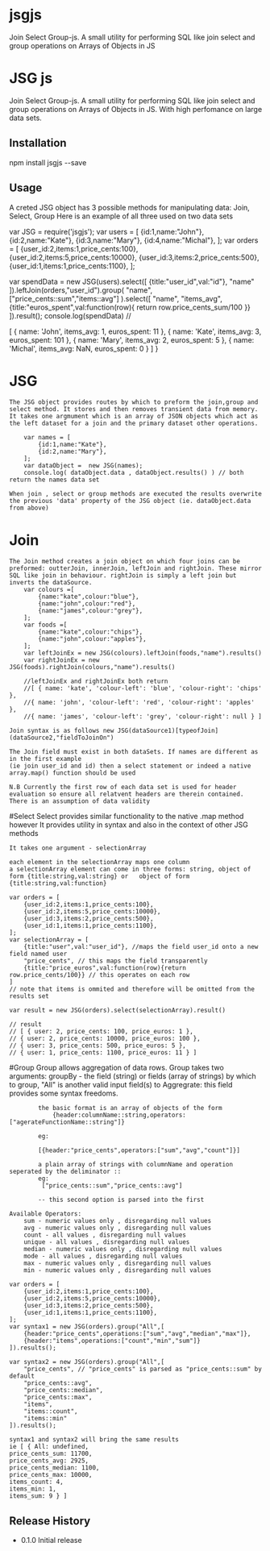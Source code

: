# jsgjs
Join Select Group-js. A small utility for performing SQL like join select and group operations on Arrays of Objects in JS



JSG js
=========

Join Select Group-js. A small utility for performing SQL like join select and group operations on Arrays of Objects in JS. With high perfomance on large data sets.

## Installation

  npm install jsgjs --save

## Usage
 A creted JSG object has 3 possible methods for manipulating data: Join, Select, Group
 Here is an example of all three used on two data sets

  var JSG = require('jsgjs');
  var users = [
  	{id:1,name:"John"},
  	{id:2,name:"Kate"},
  	{id:3,name:"Mary"},
  	{id:4,name:"Michal"},
  ];
  var orders = [
  	{user_id:2,items:1,price_cents:100},
  	{user_id:2,items:5,price_cents:10000},
  	{user_id:3,items:2,price_cents:500},
  	{user_id:1,items:1,price_cents:1100},
  ];

  var spendData = new JSG(users).select([
  	{title:"user_id",val:"id"},
  	"name"
  ]).leftJoin(orders,"user_id").group(
  	"name",
  	["price_cents::sum","items::avg"]
  ).select([
  	"name",
  	"items_avg",
  	{title:"euros_spent",val:function(row){
  		return row.price_cents_sum/100
  	}}
  ]).result(); 
  console.log(spendData) //

   [ { name: 'John', items_avg: 1, euros_spent: 11 },
     { name: 'Kate', items_avg: 3, euros_spent: 101 },
     { name: 'Mary', items_avg: 2, euros_spent: 5 },
     { name: 'Michal', items_avg: NaN, euros_spent: 0 } ] }
# JSG
	The JSG object provides routes by which to preform the join,group and select method. It stores and then removes transient data from memory. It takes one argmument which is an array of JSON objects which act as the left dataset for a join and the primary dataset other operations. 

		var names = [
			{id:1,name:"Kate"},
			{id:2,name:"Mary"},
		];
		var dataObject =  new JSG(names);
		console.log( dataObject.data , dataObject.results() ) // both return the names data set

	When join , select or group methods are executed the results overwrite the previous 'data' property of the JSG object (ie. dataObject.data from above)

# Join
	The Join method creates a join object on which four joins can be preformed: outterJoin, innerJoin, leftJoin and rightJoin. These mirror SQL like join in behaviour. rightJoin is simply a left join but inverts the dataSource. 
		var colours =[
			{name:"kate",colour:"blue"},
			{name:"john",colour:"red"},
			{name:"james",colour:"grey"},
		];
		var foods =[
			{name:"kate",colour:"chips"},
			{name:"john",colour:"apples"},
		];
		var leftJoinEx = new JSG(colours).leftJoin(foods,"name").results()
		var rightJoinEx = new JSG(foods).rightJoin(colours,"name").results()
		
		//leftJoinEx and rightJoinEx both return
		//[ { name: 'kate', 'colour-left': 'blue', 'colour-right': 'chips' },
  		//{ name: 'john', 'colour-left': 'red', 'colour-right': 'apples' },
  		//{ name: 'james', 'colour-left': 'grey', 'colour-right': null } ]

	Join syntax is as follows new JSG(dataSource1)[typeofJoin](dataSource2,"fieldToJoinOn")

	The Join field must exist in both dataSets. If names are different as in the first example
	(ie join user_id and id) then a select statement or indeed a native array.map() function should be used

	N.B Currently the first row of each data set is used for header evaluation so ensure all relatvent headers are therein contained. There is an assumption of data validity

#Select
	Select provides similar functionality to the native .map method however It provides utility in syntax and also in the context of other JSG methods

	It takes one argument - selectionArray

	each element in the selectionArray maps one column
	a selectionArray element can come in three forms: string, object of form {title:string,val:string} or   object of form {title:string,val:function}

	var orders = [
	  	{user_id:2,items:1,price_cents:100},
	  	{user_id:2,items:5,price_cents:10000},
	  	{user_id:3,items:2,price_cents:500},
	  	{user_id:1,items:1,price_cents:1100},
	];
	var selectionArray = [
		{title:"user",val:"user_id"}, //maps the field user_id onto a new field named user
		"price_cents", // this maps the field transparently
		{title:"price_euros",val:function(row){return row.price_cents/100}} // this operates on each row
	]
	// note that items is ommited and therefore will be omitted from the results set

	var result = new JSG(orders).select(selectionArray).result()

	// result
	// [ { user: 2, price_cents: 100, price_euros: 1 },
	// { user: 2, price_cents: 10000, price_euros: 100 },
	// { user: 3, price_cents: 500, price_euros: 5 },
	// { user: 1, price_cents: 1100, price_euros: 11 } ]

#Group
	Group allows aggregation of data rows.
	Group takes two arguments:
		groupBy - the field (string) or fields (array of strings) by which to group, "All" is another valid input
		field(s) to Aggregrate: this field provides some syntax freedoms. 

			the basic format is an array of objects of the form
				{header:columnName::string,operators:["agerateFunctionName::string"]}

			eg:

			[{header:"price_cents",operators:["sum","avg","count"]}]

			a plain array of strings with columnName and operation seperated by the deliminator ::
			eg:
			 ["price_cents::sum","price_cents::avg"]

			-- this second option is parsed into the first

	Available Operators: 
		sum - numeric values only , disregarding null values
		avg - numeric values only , disregarding null values
		count - all values , disregarding null values
		unique - all values , disregarding null values
		median - numeric values only , disregarding null values
		mode - all values , disregarding null values
		max - numeric values only , disregarding null values
		min - numeric values only , disregarding null values
			
	var orders = [
	  	{user_id:2,items:1,price_cents:100},
	  	{user_id:2,items:5,price_cents:10000},
	  	{user_id:3,items:2,price_cents:500},
	  	{user_id:1,items:1,price_cents:1100},
	];
	var syntax1 = new JSG(orders).group("All",[
		{header:"price_cents",operations:["sum","avg","median","max"]},
		{header:"items",operations:["count","min","sum"]}
	]).results();

	var syntax2 = new JSG(orders).group("All",[
		"price_cents", // "price_cents" is parsed as "price_cents::sum" by default
		"price_cents::avg",
		"price_cents::median",
		"price_cents::max",
		"items",
		"items::count",
		"items::min"
	]).results();

	syntax1 and syntax2 will bring the same results 
	ie [ { All: undefined,
    price_cents_sum: 11700,
    price_cents_avg: 2925,
    price_cents_median: 1100,
    price_cents_max: 10000,
    items_count: 4,
    items_min: 1,
    items_sum: 9 } ]


## Release History

* 0.1.0 Initial release